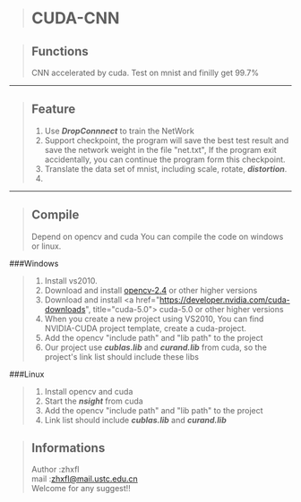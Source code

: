 >CUDA-CNN
>========



>Functions
>--------
>CNN accelerated by cuda. Test on mnist and finilly get 99.7%

***



>Feature
>--------
>1. Use ***DropConnnect*** to train the NetWork
>2. Support checkpoint, the program will save the best test result and save the network weight in the file "net.txt", If the program exit accidentally, you can continue the program form this checkpoint.
>3. Translate the data set of mnist, including scale, rotate, ***distortion***.
>4.

***

>Compile
>-------
>Depend on opencv and cuda
>You can compile the code on windows or linux.
>
###Windows
>1. Install vs2010.
>2. Download and install <a href="http://sourceforge.net/projects/opencvlibrary/files/opencv-win/3.0.0-beta/" title="opencv-2.4"> opencv-2.4</a> or other higher versions
>3. Download and install <a href="https://developer.nvidia.com/cuda-downloads", title="cuda-5.0"> cuda-5.0</a> or other higher versions
>4. When you create a new project using VS2010, You can find NVIDIA-CUDA project template, create a cuda-project.
>5. Add the opencv "include path" and "lib path" to the project
>6. Our project use ***cublas.lib*** and ***curand.lib*** from cuda, so the project's link list should include these libs
>
###Linux
>1. Install opencv and cuda
>2. Start the ***nsight*** from cuda
>3. Add the opencv "include path" and "lib path" to the project
>4. Link list should include ***cublas.lib*** and ***curand.lib***

>Informations
>------------
>Author :zhxfl  
>mail   :zhxfl@mail.ustc.edu.cn  
>Welcome for any suggest!!   

